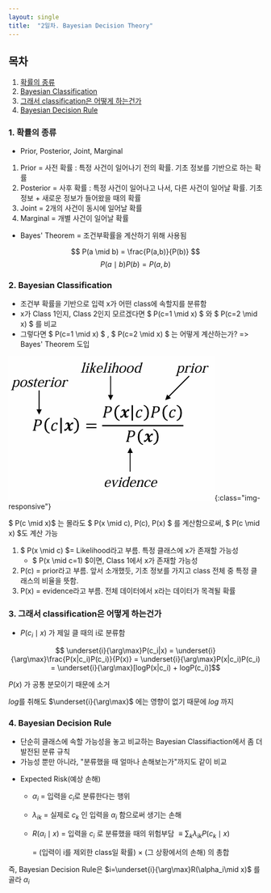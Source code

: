 ```yaml
---
layout: single
title:  "2일차. Bayesian Decision Theory"
---
```


## 목차

1. [확률의 종류](#1-확률의-종류)
2. [Bayesian Classification](#2-bayesian-classification)
3. [그래서 classification은 어떻게 하는건가](#3-그래서-classification은-어떻게-하는건가)
4. [Bayesian Decision Rule](#4-bayesian-decision-rule)


### 1. 확률의 종류
- Prior, Posterior, Joint, Marginal
1. Prior = 사전 확률 : 특정 사건이 일어나기 전의 확률. 기초 정보를 기반으로 하는 확률
2. Posterior = 사후 확률 : 특정 사건이 일어나고 나서, 다른 사건이 일어날 확률. 기초 정보 + 새로운 정보가 들어왔을 때의 확률
3. Joint = 2개의 사건이 동시에 일어날 확률
4. Marginal = 개별 사건이 일어날 확률
- Bayes' Theorem = 조건부확률을 계산하기 위해 사용됨

$$ P(a \mid b) = \frac{P(a,b)}{P(b)} $$
$$ P(a \mid b)P(b) = P(a,b) $$

### 2. Bayesian Classification
- 조건부 확률을 기반으로 입력 x가 어떤 class에 속할지를 분류함
- x가 Class 1인지, Class 2인지 모르겠다면 $ P(c=1 \mid x) $ 와 $ P(c=2 \mid x) $ 를 비교
- 그렇다면 $ P(c=1 \mid x) $ , $ P(c=2 \mid x) $ 는 어떻게 계산하는가? => Bayes' Theorem 도입

![Alt Text](/_posts/images/image.png){:class="img-responsive"}

$ P(c \mid x)$ 는 몰라도 $ P(x \mid c), P(c), P(x) $ 를 계산함으로써, $ P(c \mid x) $도 계산 가능
1. $ P(x \mid c) $= Likelihood라고 부름. 특정 클래스에 x가 존재할 가능성
    - $ P(x \mid c=1) $이면, Class 1에서 x가 존재할 가능성
2. P(c) = prior라고 부름. 앞서 소개했듯, 기초 정보를 가지고 class 전체 중 특정 클래스의 비율을 뜻함.
3. P(x) = evidence라고 부름. 전체 데이터에서 x라는 데이터가 목격될 확률

### 3. 그래서 classification은 어떻게 하는건가
- $P(c_i \mid x)$ 가 제일 클 때의 i로 분류함

$$ \underset{i}{\arg\max}P(c_i|x) = \underset{i}{\arg\max}\frac{P(x|c_i)P(c_i)}{P(x)} = \underset{i}{\arg\max}P(x|c_i)P(c_i) = \underset{i}{\arg\max}[logP(x|c_i) + logP(c_i)]$$

$P(x)$ 가 공통 분모이기 때문에 소거

$log$를 취해도 $\underset{i}{\arg\max}$ 에는 영향이 없기 때문에 $log$ 까지

### 4. Bayesian Decision Rule
- 단순히 클래스에 속할 가능성을 놓고 비교하는 Bayesian Classifiaction에서 좀 더 발전된 분류 규칙
- 가능성 뿐만 아니라, "분류했을 때 얼마나 손해보는가"까지도 같이 비교

* Expected Risk(예상 손해)
    * $\alpha_i$ = 입력을 $c_i$로 분류한다는 행위
    * $\lambda_{ik}$ = 실제로 $c_k$ 인 입력을 $\alpha_i$ 함으로써 생기는 손해
    * $R(\alpha_i\mid x)$ = 입력을 $c_i$ 로 분류했을 때의 위험부담 $\equiv \sum_k\lambda_{ik}P(c_k\mid x)$
        
        = (입력이 i를 제외한 class일 확률) $\times$ (그 상황에서의 손해) 의 총합

 즉, Bayesian Decision Rule은 $i=\underset{i}{\arg\max}R(\alpha_i\mid x)$ 를 골라  $\alpha_i$
